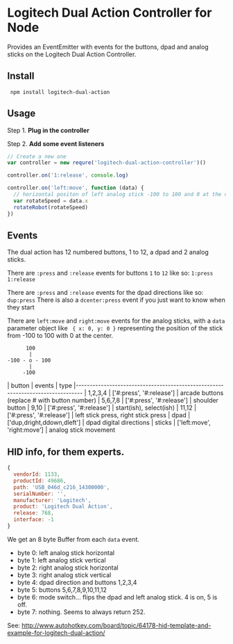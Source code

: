 # Logitech Dual Action Controller for Node

Provides an EventEmitter with events for the buttons, dpad and analog sticks on
the Logitech Dual Action Controller.

## Install

```shell
 npm install logitech-dual-action
```

## Usage

Step 1. **Plug in the controller**

Step 2. **Add some event listeners**

```js
// Create a new one
var controller = new requre('logitech-dual-action-controller')()

controller.on('1:release', console.log)

controller.on('left:move', function (data) {
  // horizontal positon of left analog stick -100 to 100 and 0 at the center.
  var rotateSpeed = data.x
  rotateRobot(rotateSpeed)
})
```

## Events

The dual action has 12 numbered buttons, 1 to 12, a dpad and 2 analog sticks.

There are `:press` and `:release` events for buttons `1` to `12` like so: `1:press` `1:release`

There are `:press` and `:release` events for the dpad directions like so: `dup:press`
There is also a `dcenter:press` event if you just want to know when they start

There are `left:move` and `right:move` events for the analog sticks,
with a `data` parameter object like ` { x: 0, y: 0 }` representing the position of the stick from -100 to 100 with 0 at the center.

```
      100
       |
-100 - o - 100
       |
     -100
```

| button    | events                      | type
|--------------------------------------------------------------------------------
| 1,2,3,4   | ['#:press', '#:release']    | arcade buttons (replace # with button number)
| 5,6,7,8   | ['#:press', '#:release']    | shoulder button
| 9,10      | ['#:press', '#:release']    | start(ish), select(ish)
| 11,12     | ['#:press', '#:release']    | left stick press, right stick press
| dpad      | ['dup,dright,ddown,dleft']  | dpad digital directions
| sticks    | ['left:move', 'right:move'] | analog stick movement


## HID info, for them experts.

```js
{
  vendorId: 1133,
  productId: 49686,
  path: 'USB_046d_c216_14300000',
  serialNumber: '',
  manufacturer: 'Logitech',
  product: 'Logitech Dual Action',
  release: 768,
  interface: -1
}
```

We get an 8 byte Buffer from each `data` event.

- byte 0: left analog stick horizontal  
- byte 1: left analog stick vertical
- byte 2: right analog stick horizontal
- byte 3: right analog stick vertical
- byte 4: dpad direction and buttons 1,2,3,4
- byte 5: buttons 5,6,7,8,9,10,11,12
- byte 6: mode switch... flips the dpad and left analog stick. 4 is on, 5 is off.
- byte 7: nothing. Seems to always return 252.

See: http://www.autohotkey.com/board/topic/64178-hid-template-and-example-for-logitech-dual-action/
